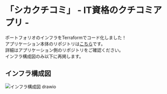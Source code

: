 # 「シカクチコミ」 - IT資格のクチコミアプリ -
ポートフォリオのインフラをTerraformでコード化しました！<br>
アプリケーション本体のリポジトリは[こちら](https://github.com/kazuyainoue0124/review-for-it-certifications)です。<br>
詳細はアプリケーション側のリポジトリをご確認ください。<br>
インフラ構成図のみ以下に再掲します。

## インフラ構成図
![インフラ構成図 drawio](https://user-images.githubusercontent.com/88877589/195987934-9c197905-7b34-48ea-969b-5475fe853197.png)
